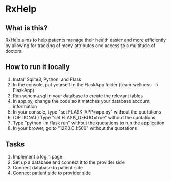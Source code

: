 # RxHelp

## What is this?
RxHelp aims to help patients manage their health easier and more efficiently by allowing for tracking of many attributes and access to a multitude of doctors.

## How to run it locally
1. Install Sqlite3, Python, and Flask
2. In the console, put yourself in the FlaskApp folder (team-wellness --> FlaskApp)
3. Run schema.sql in your database to create the relevant tables
4. In app.py, change the code so it matches your database account information
5. In your console, type "set FLASK_APP=app.py" without the quotations
6. (OPTIONAL) Type "set FLASK_DEBUG=true" without the quotations
7. Type "python -m flask run" without the quotations to run the application
8. In your brower, go to "127.0.0.1:500" without the quotations

## Tasks
1. Implement a login page 
2. Set up a database and connect it to the provider side
3. Connect database to patient side 
4. Connect patient side to provider side
